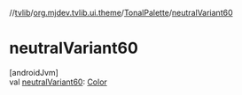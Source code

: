 //[tvlib](../../../index.md)/[org.mjdev.tvlib.ui.theme](../index.md)/[TonalPalette](index.md)/[neutralVariant60](neutral-variant60.md)

# neutralVariant60

[androidJvm]\
val [neutralVariant60](neutral-variant60.md): [Color](https://developer.android.com/reference/kotlin/androidx/compose/ui/graphics/Color.html)
